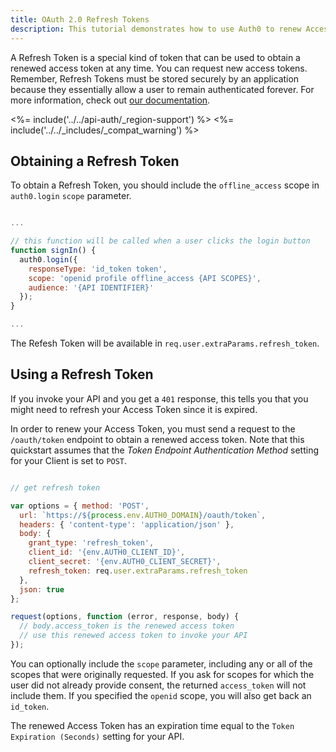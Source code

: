 ```yaml
---
title: OAuth 2.0 Refresh Tokens
description: This tutorial demonstrates how to use Auth0 to renew Access Tokens using Refresh Tokens.
---
```


A Refresh Token is a special kind of token that can be used to obtain a renewed access token at any time. You can request new access tokens. Remember, Refresh Tokens must be stored securely by an application because they essentially allow a user to remain authenticated forever. For more information, check out [our documentation](https://auth0.com/docs/api-auth).

<%= include('../../api-auth/_region-support') %>
<%= include('../../_includes/_compat_warning') %>

## Obtaining a Refresh Token

To obtain a Refresh Token, you should include the `offline_access` scope in `auth0.login` `scope` parameter.

```js

...

// this function will be called when a user clicks the login button
function signIn() {
  auth0.login({
    responseType: 'id_token token',
    scope: 'openid profile offline_access {API SCOPES}',
    audience: '{API IDENTIFIER}'
  });
}

...
```

The Refesh Token will be available in `req.user.extraParams.refresh_token`. 

## Using a Refresh Token

If you invoke your API and you get a `401` response, this tells you that you might need to refresh your Access Token since it is expired. 

In order to renew your Access Token, you must send a request to the `/oauth/token` endpoint to obtain a renewed access token. Note that this quickstart assumes that the *Token Endpoint Authentication Method* setting for your Client is set to `POST`. 

```js

// get refresh token

var options = { method: 'POST',
  url: `https://${process.env.AUTH0_DOMAIN}/oauth/token`,
  headers: { 'content-type': 'application/json' },
  body: { 
    grant_type: 'refresh_token',
    client_id: '{env.AUTH0_CLIENT_ID}',
    client_secret: '{env.AUTH0_CLIENT_SECRET}',
    refresh_token: req.user.extraParams.refresh_token
  }, 
  json: true 
};

request(options, function (error, response, body) {
  // body.access_token is the renewed access token
  // use this renewed access token to invoke your API
});

```

You can optionally include the `scope` parameter, including any or all of the scopes that were originally requested. If you ask for scopes for which the user did not already provide consent, the returned `access_token` will not include them. If you specified the `openid` scope, you will also get back an `id_token`. 

The renewed Access Token has an expiration time equal to the `Token Expiration (Seconds)` setting for your API.
